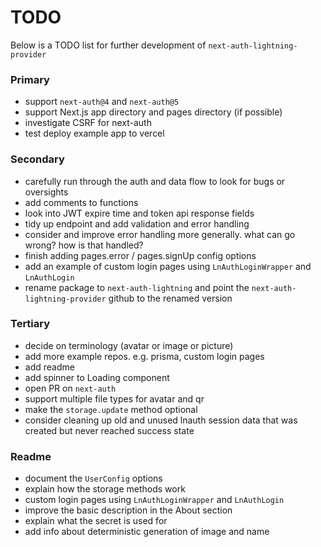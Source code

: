 # TODO

Below is a TODO list for further development of `next-auth-lightning-provider`

### Primary

- support `next-auth@4` and `next-auth@5`
- support Next.js app directory and pages directory (if possible)
- investigate CSRF for next-auth
- test deploy example app to vercel

### Secondary

- carefully run through the auth and data flow to look for bugs or oversights
- add comments to functions
- look into JWT expire time and token api response fields
- tidy up endpoint and add validation and error handling
- consider and improve error handling more generally. what can go wrong? how is that handled?
- finish adding pages.error / pages.signUp config options
- add an example of custom login pages using `LnAuthLoginWrapper` and `LnAuthLogin`
- rename package to `next-auth-lightning` and point the `next-auth-lightning-provider` github to the renamed version

### Tertiary

- decide on terminology (avatar or image or picture)
- add more example repos. e.g. prisma, custom login pages
- add readme
- add spinner to Loading component
- open PR on `next-auth`
- support multiple file types for avatar and qr
- make the `storage.update` method optional
- consider cleaning up old and unused lnauth session data that was created but never reached success state

### Readme

- document the `UserConfig` options
- explain how the storage methods work
- custom login pages using `LnAuthLoginWrapper` and `LnAuthLogin`
- improve the basic description in the About section
- explain what the secret is used for
- add info about deterministic generation of image and name
